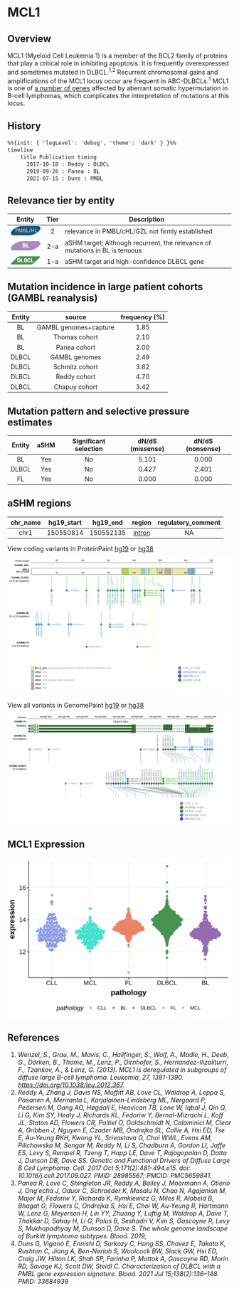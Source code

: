 # MCL1

## Overview
MCL1 (Myeloid Cell Leukemia 1) is a member of the BCL2 family of proteins that play a critical role in inhibiting apoptosis. It is frequently overexpressed and sometimes mutated in DLBCL.<sup>1,2</sup> Recurrent chromosomal gains and amplifications of the MCL1 locus occur are frequent in ABC-DLBCLs.<sup>1</sup>  MCL1 is one of [a number of genes](https://github.com/morinlab/LLMPP/wiki/ashm) affected by aberrant somatic hypermutation in B-cell lymphomas, which complicates the interpretation of mutations at this locus.
## History
```mermaid
%%{init: { 'logLevel': 'debug', 'theme': 'dark' } }%%
timeline
    title Publication timing
      2017-10-10 : Reddy : DLBCL
      2019-09-26 : Panea : BL
      2021-07-15 : Duns : PMBL
```

## Relevance tier by entity

|Entity|Tier|Description                           |
|:------:|:----:|--------------------------------------|
|![PMBL](images/icons/PMBL_tier2.png)|2|relevance in PMBL/cHL/GZL not firmly established|
|![BL](images/icons/BL_tier2.png)    |2-a | aSHM target; Although recurrent, the relevance of mutations in BL is tenuous |
|![DLBCL](images/icons/DLBCL_tier1.png) |1-a | aSHM target and high-confidence DLBCL gene            |

## Mutation incidence in large patient cohorts (GAMBL reanalysis)

|Entity|source               |frequency (%)|
|:------:|:---------------------:|:-------------:|
|BL    |GAMBL genomes+capture|1.85         |
|BL    |Thomas cohort        |2.10         |
|BL    |Panea cohort         |2.00         |
|DLBCL |GAMBL genomes        |2.49         |
|DLBCL |Schmitz cohort       |3.62         |
|DLBCL |Reddy cohort         |4.70         |
|DLBCL |Chapuy cohort        |3.42         |

## Mutation pattern and selective pressure estimates

|Entity|aSHM|Significant selection|dN/dS (missense)|dN/dS (nonsense)|
|:------:|:----:|:---------------------:|:----------------:|:----------------:|
|BL    |Yes |No                   |5.101           |0.000           |
|DLBCL |Yes |No                   |0.427           |2.401           |
|FL    |Yes |No                   |0.000           |0.000           |

## aSHM regions

|chr_name|hg19_start|hg19_end |region                                                                                        |regulatory_comment|
|:--------:|:----------:|:---------:|:----------------------------------------------------------------------------------------------:|:------------------:|
|chr1    |150550814 |150552135|[intron](https://genome.ucsc.edu/s/rdmorin/GAMBL%20hg19?position=chr1%3A150550814%2D150552135)|NA                |


View coding variants in ProteinPaint [hg19](https://morinlab.github.io/LLMPP/GAMBL/MCL1_protein.html)  or [hg38](https://morinlab.github.io/LLMPP/GAMBL/MCL1_protein_hg38.html)

![](images/proteinpaint/MCL1_NM_021960.svg)

View all variants in GenomePaint [hg19](https://morinlab.github.io/LLMPP/GAMBL/MCL1.html)  or [hg38](https://morinlab.github.io/LLMPP/GAMBL/MCL1_hg38.html)

![](images/proteinpaint/MCL1.svg)

## MCL1 Expression
![](images/gene_expression/MCL1_by_pathology.svg)



## References
1. *Wenzel, S., Grau, M., Mavis, C., Hailfinger, S., Wolf, A., Madle, H., Deeb, G., Dörken, B., Thome, M., Lenz, P., Dirnhofer, S., Hernandez-Ilizaliturri, F., Tzankov, A., & Lenz, G. (2013). MCL1 is deregulated in subgroups of diffuse large B-cell lymphoma. Leukemia, 27, 1381-1390. https://doi.org/10.1038/leu.2012.367.*
2. *Reddy A, Zhang J, Davis NS, Moffitt AB, Love CL, Waldrop A, Leppa S, Pasanen A, Meriranta L, Karjalainen-Lindsberg ML, Nørgaard P, Pedersen M, Gang AO, Høgdall E, Heavican TB, Lone W, Iqbal J, Qin Q, Li G, Kim SY, Healy J, Richards KL, Fedoriw Y, Bernal-Mizrachi L, Koff JL, Staton AD, Flowers CR, Paltiel O, Goldschmidt N, Calaminici M, Clear A, Gribben J, Nguyen E, Czader MB, Ondrejka SL, Collie A, Hsi ED, Tse E, Au-Yeung RKH, Kwong YL, Srivastava G, Choi WWL, Evens AM, Pilichowska M, Sengar M, Reddy N, Li S, Chadburn A, Gordon LI, Jaffe ES, Levy S, Rempel R, Tzeng T, Happ LE, Dave T, Rajagopalan D, Datta J, Dunson DB, Dave SS. Genetic and Functional Drivers of Diffuse Large B Cell Lymphoma. Cell. 2017 Oct 5;171(2):481-494.e15. doi: 10.1016/j.cell.2017.09.027. PMID: 28985567; PMCID: PMC5659841.*
3.  *Panea R, Love C, Shingleton JR, Reddy A, Bailey J, Moormann A, Otieno J, Ong’echa J, Oduor C, Schroêder K, Masalu N, Chao N, Agajanian M, Major M, Fedoriw Y, Richards K, Rymkiewicz G, Miles R, Alobeid B, Bhagat G, Flowers C, Ondrejka S, Hsi E, Choi W, Au-Yeung R, Hartmann W, Lenz G, Meyerson H, Lin YY, Zhuang Y, Luftig M, Waldrop A, Dave T, Thakkar D, Sahay H, Li G, Palus B, Seshadri V, Kim S, Gascoyne R, Levy S, Mukhopadhyay M, Dunson D, Dave S. The whole genome landscape of Burkitt lymphoma subtypes. Blood. 2019;* 
4.  *Duns G, Viganò E, Ennishi D, Sarkozy C, Hung SS, Chavez E, Takata K, Rushton C, Jiang A, Ben-Neriah S, Woolcock BW, Slack GW, Hsi ED, Craig JW, Hilton LK, Shah SP, Farinha P, Mottok A, Gascoyne RD, Morin RD, Savage KJ, Scott DW, Steidl C. Characterization of DLBCL with a PMBL gene expression signature. Blood. 2021 Jul 15;138(2):136–148. PMID: 33684939*
<!-- ORIGIN: reddyGeneticFunctionalDrivers2017 -->
<!-- BL: paneaWholeGenomeLandscape2019 -->
<!-- BL: paneaWholeGenomeLandscape2019 -->
<!-- DLBCL: reddyGeneticFunctionalDrivers2017 -->
<!-- PMBL: dunsCharacterizationDLBCLPMBL2021b -->
